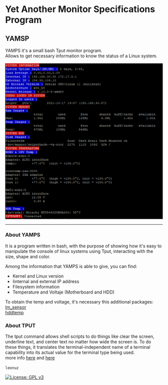 # Yet Another Monitor Specifications Program 
## YAMSP
 
YAMPS it's a small bash Tput monitor program.  
Allows to get necessary information to know the status of a Linux system. 

![](/output.png?raw=true "Output from yamsp Monitor")

---

### About YAMPS
It is a program written in bash, with the purpose of showing how it's easy to 
manipulate the console of linux systems using Tput, interacting with the size, shape and color.

Among the information that YAMPS is able to give, you can find: 
- Kernel and Linux version
- Iinternal and external IP address
- Filesystem information
- Temperature and Voltaje (Motherboard and HDD)

To obtain the temp and voltage, it's necessary this additional packages:  
[lm_sensor](https://github.com/lm-sensors/lm-sensors)  
[hddtemp](https://github.com/guzu/hddtemp)

### About TPUT
The tput command allows shell scripts to do things like clear the screen, underline text, 
and center text no matter how wide the screen is. To do these things, it translates the 
terminal-independent name of a terminal capability into its actual value for the terminal 
type being used.  
more info [here](https://linuxcommand.org/lc3_adv_tput.php) and [here](https://www.gnu.org/software/termutils/manual/termutils-2.0/html_chapter/tput_1.html#SEC5)


`leonuz`  


[![License: GPL v3](https://img.shields.io/badge/License-GPL%20v3-blue.svg)](http://www.gnu.org/licenses/gpl-3.0)
